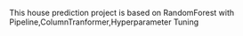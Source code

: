 This house prediction project is based on RandomForest with Pipeline,ColumnTranformer,Hyperparameter Tuning
